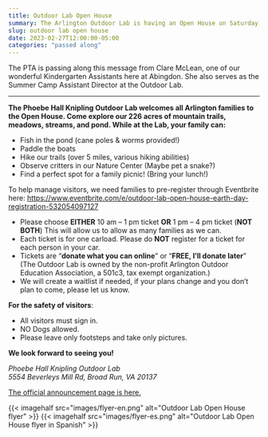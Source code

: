 ```yaml
---
title: Outdoor Lab Open House
summary: The Arlington Outdoor Lab is having an Open House on Saturday, April 22.
slug: outdoor lab open house
date: 2023-02-27T12:00:00-05:00
categories: "passed along"
---
```


The PTA is passing along this message from Clare McLean, one of our wonderful Kindergarten Assistants here at Abingdon. She also serves as the Summer Camp Assistant Director at the Outdoor Lab.

---

**The Phoebe Hall Knipling Outdoor Lab welcomes all Arlington families to the Open House. Come explore our 226 acres of mountain trails, meadows, streams, and pond. While at the Lab, your family can:**

- Fish in the pond (cane poles & worms provided!)
- Paddle the boats
- Hike our trails (over 5 miles, various hiking abilities)
- Observe critters in our Nature Center (Maybe pet a snake?)
- Find a perfect spot for a family picnic! (Bring your lunch!)

To help manage visitors, we need families to pre-register through Eventbrite here: https://www.eventbrite.com/e/outdoor-lab-open-house-earth-day-registration-532054097127
- Please choose **EITHER** 10 am – 1 pm ticket **OR** 1 pm – 4 pm ticket (**NOT BOTH**) This will allow us to allow as many families as we can.
- Each ticket is for one carload. Please do **NOT** register for a ticket for each person in your car.
- Tickets are “**donate what you can online**” or “**FREE, I’ll donate later**” (The Outdoor Lab is owned by the non-profit Arlington Outdoor Education Association, a 501c3, tax exempt organization.)
- We will create a waitlist if needed, if your plans change and you don’t plan to come, please let us know.

**For the safety of visitors**:

- All visitors must sign in.
- NO Dogs allowed.
- Please leave only footsteps and take only pictures.

**We look forward to seeing you!**

*Phoebe Hall Knipling Outdoor Lab  
5554 Beverleys Mill Rd, Broad Run, VA 20137*

[The official announcement page is here.](https://outdoorlab.org/2023/02/open-house-sat-april-22-earth-day/)

{{< imagehalf src="images/flyer-en.png" alt="Outdoor Lab Open House flyer" >}}
{{< imagehalf src="images/flyer-es.png" alt="Outdoor Lab Open House flyer in Spanish" >}}
